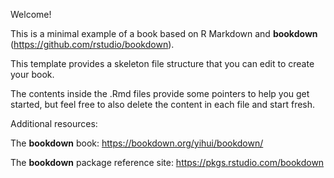 
Welcome! 

This is a minimal example of a book based on R Markdown and **bookdown** (https://github.com/rstudio/bookdown). 

This template provides a skeleton file structure that you can edit to create your book. 

The contents inside the .Rmd files provide some pointers to help you get started, but feel free to also delete the content in each file and start fresh.

Additional resources:

The **bookdown** book: https://bookdown.org/yihui/bookdown/

The **bookdown** package reference site: https://pkgs.rstudio.com/bookdown
